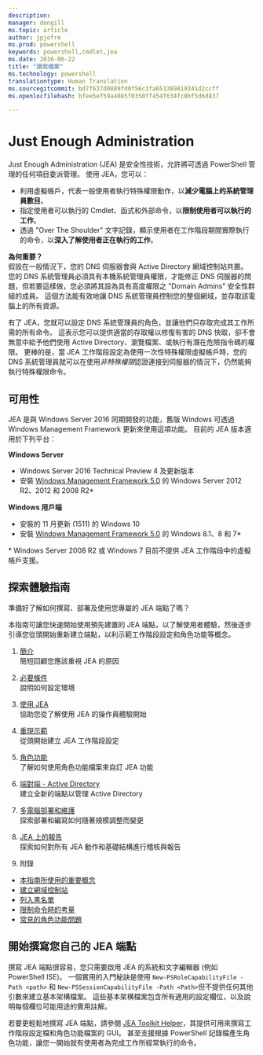 ```yaml
---
description: 
manager: dongill
ms.topic: article
author: jpjofre
ms.prod: powershell
keywords: powershell,cmdlet,jea
ms.date: 2016-06-22
title: "讀我檔案"
ms.technology: powershell
translationtype: Human Translation
ms.sourcegitcommit: bd7f637d0889fd0f56c3fa653389819341d2ccff
ms.openlocfilehash: bfee5ef59a4085f0350ff454f634fc0bf5d6d837

---
```


# Just Enough Administration
Just Enough Administration (JEA) 是安全性技術，允許將可透過 PowerShell 管理的任何項目委派管理。
使用 JEA，您可以︰
- 利用虛擬帳戶，代表一般使用者執行特殊權限動作，以**減少電腦上的系統管理員數目**。
- 指定使用者可以執行的 Cmdlet、函式和外部命令，以**限制使用者可以執行的工作**。
- 透過 "Over The Shoulder" 文字記錄，顯示使用者在工作階段期間實際執行的命令，以**深入了解使用者正在執行的工作**。

**為何重要？**  
假設在一般情況下，您的 DNS 伺服器會與 Active Directory 網域控制站共置。
您的 DNS 系統管理員必須具有本機系統管理員權限，才能修正 DNS 伺服器的問題，但若要這樣做，您必須將其設為具有高度權限之 "Domain Admins" 安全性群組的成員。
這個方法能有效地讓 DNS 系統管理員控制您的整個網域，並存取該電腦上的所有資源。

有了 JEA，您就可以設定 DNS 系統管理員的角色，並讓他們只存取完成其工作所需的所有命令。
這表示您可以提供適當的存取權以修復有害的 DNS 快取，卻不會無意中給予他們使用 Active Directory、瀏覽檔案、或執行有潛在危險指令碼的權限。
更棒的是，當 JEA 工作階段設定為使用一次性特殊權限虛擬帳戶時，您的 DNS 系統管理員就可以在使用*非特殊權限*認證連接到伺服器的情況下，仍然能夠執行特殊權限命令。

## 可用性
JEA 是與 Windows Server 2016 同期開發的功能，舊版 Windows 可透過 Windows Management Framework 更新來使用這項功能。
目前的 JEA 版本適用於下列平台︰

**Windows Server**
- Windows Server 2016 Technical Preview 4 及更新版本
- 安裝 [Windows Management Framework 5.0](https://www.microsoft.com/en-us/download/details.aspx?id=50395) 的 Windows Server 2012 R2、2012 和 2008 R2\*

**Windows 用戶端**
- 安裝的 11 月更新 (1511) 的 Windows 10
- 安裝 [Windows Management Framework 5.0](https://www.microsoft.com/en-us/download/details.aspx?id=50395) 的 Windows 8.1、8 和 7\*

\* Windows Server 2008 R2 或 Windows 7 目前不提供 JEA 工作階段中的虛擬帳戶支援。


## 探索體驗指南
準備好了解如何撰寫、部署及使用您專屬的 JEA 端點了嗎？

本指南可讓您快速開始使用預先建置的 JEA 端點，以了解使用者體驗，然後逐步引導您從頭開始重新建立端點，以利示範工作階段設定和角色功能等概念。

1.  [簡介](introduction.md)   
簡短回顧您應該重視 JEA 的原因

2.  [必要條件](prerequisites.md)  
說明如何設定環境

3.  [使用 JEA](using-jea.md)  
協助您從了解使用 JEA 的操作員體驗開始

4.  [重現示範](remake-the-demo-endpoint.md)  
從頭開始建立 JEA 工作階段設定

5.  [角色功能](role-capabilities.md)  
了解如何使用角色功能檔案來自訂 JEA 功能

6.  [端對端 - Active Directory](end-to-end---active-directory.md)  
建立全新的端點以管理 Active Directory

7.  [多電腦部署和維護](multi-machine-deployment-and-maintenance.md)  
探索部署和編寫如何隨著規模調整而變更

8.  [JEA 上的報告](reporting-on-jea.md)  
探索如何對所有 JEA 動作和基礎結構進行稽核與報告

9.  附錄
  - [本指南所使用的重要概念](key-concepts-used-throughout-this-guide.md)  
  -  [建立網域控制站](creating-a-domain-controller.md)  
  -  [列入黑名單](on-blacklisting.md)  
  -  [限制命令時的考量](considerations-when-limiting-commands.md)  
  -  [常見的角色功能問題](common-role-capability-pitfalls.md)

## 開始撰寫您自己的 JEA 端點
撰寫 JEA 端點很容易，您只需要啟用 JEA 的系統和文字編輯器 (例如 PowerShell ISE)。
一個實用的入門秘訣是使用 `New-PSRoleCapabilityFile -Path <path>` 和 `New-PSSessionCapabilityFile -Path <Path>`但不提供任何其他引數來建立基本架構檔案。
這些基本架構檔案包含所有適用的設定欄位，以及說明每個欄位可能用途的實用註解。

若要更輕鬆地撰寫 JEA 端點，請參閱 [JEA Toolkit Helper](http://blogs.technet.com/b/privatecloud/archive/2015/12/20/introducing-the-updated-jea-helper-tool.aspx)，其提供可用來撰寫工作階段設定檔和角色功能檔案的 GUI。
甚至支援根據 PowerShell 記錄檔產生角色功能，讓您一開始就有使用者為完成工作所經常執行的命令。




<!--HONumber=Jul16_HO4-->


